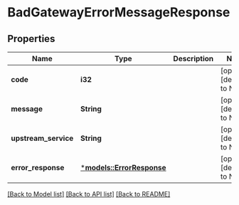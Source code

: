 # BadGatewayErrorMessageResponse

## Properties
Name | Type | Description | Notes
------------ | ------------- | ------------- | -------------
**code** | **i32** |  | [optional] [default to None]
**message** | **String** |  | [optional] [default to None]
**upstream_service** | **String** |  | [optional] [default to None]
**error_response** | [***models::ErrorResponse**](ErrorResponse.md) |  | [optional] [default to None]

[[Back to Model list]](../README.md#documentation-for-models) [[Back to API list]](../README.md#documentation-for-api-endpoints) [[Back to README]](../README.md)



